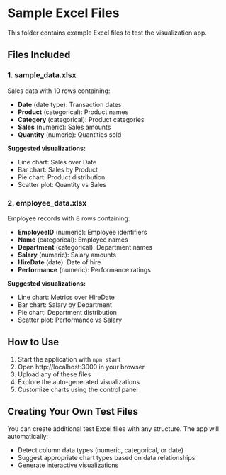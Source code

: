 # Sample Excel Files

This folder contains example Excel files to test the visualization app.

## Files Included

### 1. sample_data.xlsx
Sales data with 10 rows containing:
- **Date** (date type): Transaction dates
- **Product** (categorical): Product names
- **Category** (categorical): Product categories
- **Sales** (numeric): Sales amounts
- **Quantity** (numeric): Quantities sold

**Suggested visualizations:**
- Line chart: Sales over Date
- Bar chart: Sales by Product
- Pie chart: Product distribution
- Scatter plot: Quantity vs Sales

### 2. employee_data.xlsx
Employee records with 8 rows containing:
- **EmployeeID** (numeric): Employee identifiers
- **Name** (categorical): Employee names
- **Department** (categorical): Department names
- **Salary** (numeric): Salary amounts
- **HireDate** (date): Date of hire
- **Performance** (numeric): Performance ratings

**Suggested visualizations:**
- Line chart: Metrics over HireDate
- Bar chart: Salary by Department
- Pie chart: Department distribution
- Scatter plot: Performance vs Salary

## How to Use

1. Start the application with `npm start`
2. Open http://localhost:3000 in your browser
3. Upload any of these files
4. Explore the auto-generated visualizations
5. Customize charts using the control panel

## Creating Your Own Test Files

You can create additional test Excel files with any structure. The app will automatically:
- Detect column data types (numeric, categorical, or date)
- Suggest appropriate chart types based on data relationships
- Generate interactive visualizations
